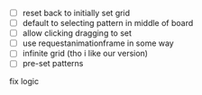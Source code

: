 - [ ] reset back to initially set grid
- [ ] default to selecting pattern in middle of board
- [ ] allow clicking dragging to set
- [ ] use requestanimationframe in some way
- [ ] infinite grid (tho i like our version)
- [ ] pre-set patterns

fix logic